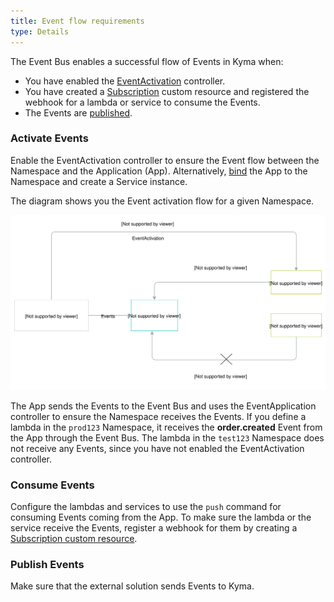 ```yaml
---
title: Event flow requirements
type: Details
---
```


The Event Bus enables a successful flow of Events in Kyma when:

- You have enabled the [EventActivation](docs/components/event-bus#concepts) controller.
- You have created a [Subscription](/docs/components/event-bus#custom-resource-subscription) custom resource and registered the webhook for a lambda or service to consume the Events.
- The Events are [published](#details-event-flow-requirements-event-publishing).


### Activate Events

Enable the EventActivation controller to ensure the Event flow between the Namespace and the Application (App). 
Alternatively, [bind](/docs/components/application-connector#getting-started-bind-an-application-to-a-namespace) the App to the Namespace and create a Service instance.

The diagram shows you the Event activation flow for a given Namespace.

![EventActivation.png](./assets/event-activation.svg)

The App sends the Events to the Event Bus and uses the EventApplication controller to ensure the Namespace receives the Events.  If you define a lambda in the `prod123` Namespace, it receives the **order.created** Event from the App through the Event Bus. The lambda in the `test123` Namespace does not receive any Events, since you have not enabled the EventActivation controller.


### Consume Events

Configure the lambdas and services to use the `push` command for consuming Events coming from the App. To make sure the lambda or the service receive the Events, register a webhook for them by creating a [Subscription custom resource](/docs/components/event-bus#custom-resource-subscription). 

### Publish Events

Make sure that the external solution sends Events to Kyma.
